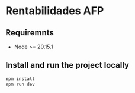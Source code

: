 # Rentabilidades AFP

## Requiremnts

- Node >= 20.15.1

## Install and run the project locally

```bash
npm install
npm run dev
```
